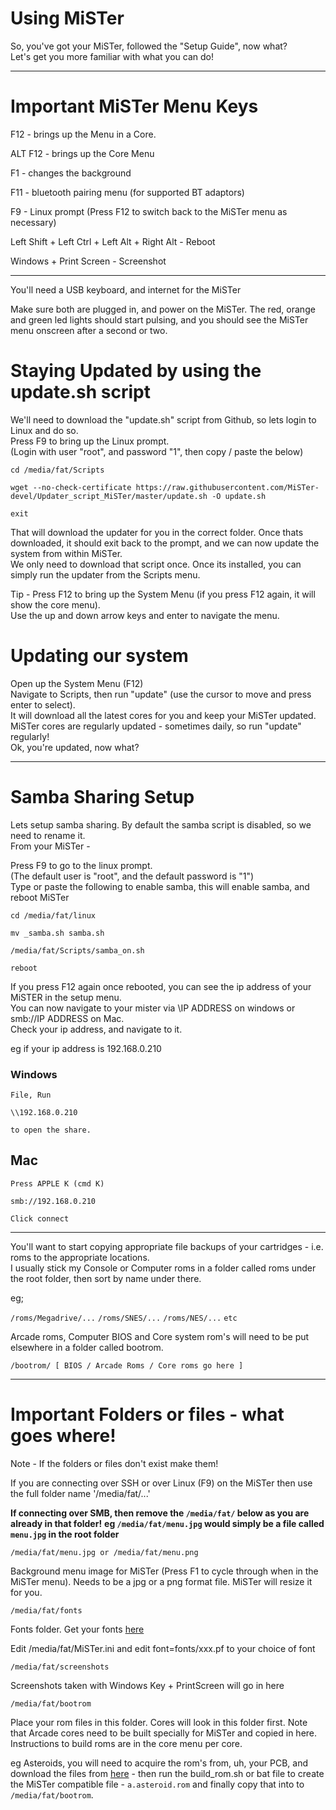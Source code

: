 # Using MiSTer

So, you've got your MiSTer, followed the "Setup Guide",  now what?  
Let's get you more familiar with what you can do!

*** 

# Important MiSTer Menu Keys
F12 - brings up the Menu in a Core.

ALT F12 - brings up the Core Menu

F1 - changes the background

F11 - bluetooth pairing menu  (for supported BT adaptors)

F9 - Linux prompt (Press F12 to switch back to the MiSTer menu as necessary)

Left Shift + Left Ctrl + Left Alt + Right Alt -  Reboot

Windows + Print Screen - Screenshot



***

You'll need a USB keyboard, and internet for the MiSTer

Make sure both are plugged in, and power on the MiSTer.
The red, orange and green led lights should start pulsing, and you should see the MiSTer menu onscreen after a second or two.




# Staying Updated by using the update.sh script

We'll need to download the "update.sh" script from Github, so lets login to Linux and do so.   
Press F9 to bring up the Linux prompt.   
(Login with user "root", and password "1", then copy / paste the below)   

`cd /media/fat/Scripts`

`wget --no-check-certificate https://raw.githubusercontent.com/MiSTer-devel/Updater_script_MiSTer/master/update.sh -O update.sh`

`exit`

That will download the updater for you in the correct folder.  Once thats downloaded, it should exit back to the prompt, and we can now update the system from within MiSTer.   
We only need to download that script once.  Once its installed, you can simply run the updater from the Scripts menu.

Tip - Press F12 to bring up the System Menu (if you press F12 again, it will show the core menu).   
Use the up and down arrow keys and enter to navigate the menu.   


# Updating our system
Open up the System Menu (F12)   
Navigate to Scripts, then run "update" (use the cursor to move and press enter to select).   
It will download all the latest cores for you and keep your MiSTer updated.   
MiSTer cores are regularly updated - sometimes daily, so run "update" regularly!   
Ok, you're updated, now what?   


***


# Samba Sharing Setup
Lets setup samba sharing.  By default the samba script is disabled, so we need to rename it.   
From your MiSTer - 

Press F9 to go to the linux prompt.   
(The default user is "root", and the default password is "1")   
Type or paste the following to enable samba, this will enable samba, and reboot MiSTer   

`cd /media/fat/linux`

`mv _samba.sh samba.sh`

`/media/fat/Scripts/samba_on.sh`

`reboot`

If you press F12 again once rebooted, you can see the ip address of your MiSTER in the setup menu.   
You can now navigate to your mister via \\IP ADDRESS on windows or smb://IP ADDRESS on Mac.   
Check your ip address, and navigate to it.   

eg if your ip address is 192.168.0.210

### Windows
`File, Run`

`\\192.168.0.210 `

`to open the share.`


## Mac
`Press APPLE K (cmd K)`

`smb://192.168.0.210`

`Click connect`



***

You'll want to start copying appropriate file backups of your cartridges - i.e. roms to the appropriate locations.   
I usually stick my Console or Computer roms in a folder called roms under the root folder, then sort by name under there.   

eg;

`/roms/Megadrive/...`
`/roms/SNES/...`
`/roms/NES/...`
`etc`

Arcade roms, Computer BIOS and Core system rom's will need to be put elsewhere in a folder called bootrom.

`/bootrom/ [ BIOS / Arcade Roms / Core roms go here ] `
***

# Important Folders or files - what goes where!
Note - If the folders or files don't exist make them!

If you are connecting over SSH or over Linux (F9) on the MiSTer then use the full folder name '/media/fat/...'

**If connecting over SMB, then remove the  `/media/fat/` below as you are already in that folder!**
**eg `/media/fat/menu.jpg` would simply be a file called `menu.jpg` in the root folder**



`/media/fat/menu.jpg or /media/fat/menu.png`

Background menu image for MiSTer (Press F1 to cycle through when in the MiSTer menu).  Needs to be a jpg or a png format file.  MiSTer will resize it for you.


`/media/fat/fonts`

Fonts folder.  Get your fonts [here](https://github.com/MiSTer-devel/Fonts_MiSTer)

Edit /media/fat/MiSTer.ini and edit font=fonts/xxx.pf to your choice of font



`/media/fat/screenshots`

Screenshots taken with Windows Key + PrintScreen will go in here


`/media/fat/bootrom`

Place your rom files in this folder.  Cores will look in this folder first.  Note that Arcade cores need to be built specially for MiSTer and copied in here.  Instructions to build roms are in the core menu per core.

eg Asteroids, you will need to acquire the rom's from, uh, your PCB, and download the files from [here](https://github.com/MiSTer-devel/Arcade-Asteroids_MiSTer/tree/master/releases) - then run the build_rom.sh or bat file to create the MiSTer compatible file -  `a.asteroid.rom` and finally copy that into to `/media/fat/bootrom`.